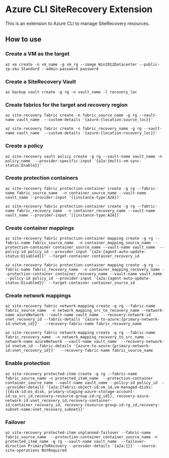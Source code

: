 # Azure CLI SiteRecovery Extension #
This is an extension to Azure CLI to manage SiteRecovery resources.

## How to use ##
### Create a VM as the target
`az vm create -n vm_name -g vm_rg --image Win2012Datacenter --public-ip-sku Standard --admin-password password`

### Create a SiteRecovery Vault
`az backup vault create -g rg -n vault_name -l recovery_loc`

### Create fabrics for the target and recovery region
`az site-recovery fabric create -n fabric_source_name -g rg --vault-name vault_name 
--custom-details '{azure:{location:source_loc}}'`  

`az site-recovery fabric create -n fabric_recovery_name -g rg --vault-name vault_name 
--custom-details '{azure:{location:recovery_loc}}'`

### Create a policy
`az site-recovery vault policy create -g rg --vault-name vault_name -n policy_name 
--provider-specific-input '{a2a:{multi-vm-sync-status:Enable}}'`

### Create protection containers
`az site-recovery fabric protection-container create -g rg --fabric-name fabric_source_name 
-n container_source_name --vault-name vault_name --provider-input '[{instance-type:A2A}]'`  

`az site-recovery fabric protection-container create -g rg --fabric-name fabric_recovery_name 
-n container_recovery_name --vault-name vault_name --provider-input '[{instance-type:A2A}]'`

### Create container mappings
`az site-recovery fabric protection-container mapping create -g rg --fabric-name fabric_source_name 
-n container_mapping_source_name --protection-container container_source_name --vault-name vault_name 
--policy-id policy_id --provider-input '{a2a:{agent-auto-update-status:Disabled}}' --target-container container_recovery_id`  

`az site-recovery fabric protection-container mapping create -g rg --fabric-name fabric_recovery_name 
-n container_mapping_recovery_name --protection-container container_recovery_name --vault-name vault_name 
--policy-id policy_id --provider-input '{a2a:{agent-auto-update-status:Disabled}}' --target-container container_source_id`

### Create network mappings
`az site-recovery fabric network-mapping create -g rg --fabric-name fabric_source_name 
-n network_mapping_src_to_recovery_name --network-name azureNetwork --vault-name vault_name 
--recovery-network-id vnet_recovery_id --fabric-details '{azure-to-azure:{primary-network-id:vnetvm_id}}' 
--recovery-fabric-name fabric_recovery_name`  

`az site-recovery fabric network-mapping create -g rg --fabric-name fabric_recovery_name 
-n network_mapping_recovery_to_src_name --network-name azureNetwork --vault-name vault_name 
--recovery-network-id vnetvm_id --fabric-details '{azure-to-azure:{primary-network-id:vnet_recovery_id}}' 
--recovery-fabric-name fabric_source_name`

### Enable protection
`az site-recovery protected-item create -g rg --fabric-name fabric_source_name -n protected_item_name 
--protection-container container_source_name --vault-name vault_name --policy-id policy_id 
--provider-details '{a2a:{fabric-object-id:vm_id,vm-managed-disks:[{disk-id:os_disk,
primary-staging-azure-storage-account-id:sa_src_id,recovery-resource-group-id:rg_id}],
recovery-azure-network-id:vnet_recovery_id,recovery-container-id:container_recovery_id,
recovery-resource-group-id:rg_id,recovery-subnet-name:vnet_recovery_subnet}}'`

### Failover
`az site-recovery protected-item unplanned-failover --fabric-name fabric_source_name 
--protection-container container_source_name -n protected_item_name -g rg --vault-name vault_name 
--failover-direction PrimaryToRecovery --provider-details '{a2a:{}}' --source-site-operations NotRequired`
